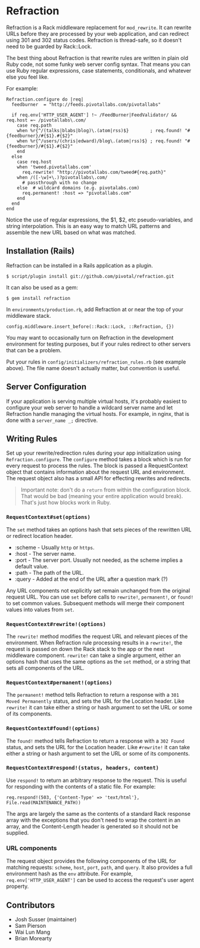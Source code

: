 Refraction
==========

Refraction is a Rack middleware replacement for `mod_rewrite`. It can rewrite URLs before they are
processed by your web application, and can redirect using 301 and 302 status codes. Refraction is
thread-safe, so it doesn't need to be guarded by Rack::Lock.

The best thing about Refraction is that rewrite rules are written in plain old Ruby code, not some
funky web server config syntax. That means you can use Ruby regular expressions, case statements,
conditionals, and whatever else you feel like.

For example:

    Refraction.configure do |req|
      feedburner  = "http://feeds.pivotallabs.com/pivotallabs"

      if req.env['HTTP_USER_AGENT'] !~ /FeedBurner|FeedValidator/ && req.host =~ /pivotallabs\.com/
        case req.path
        when %r{^/(talks|blabs|blog)\.(atom|rss)$}        ; req.found! "#{feedburner}/#{$1}.#{$2}"
        when %r{^/users/(chris|edward)/blog\.(atom|rss)$} ; req.found! "#{feedburner}/#{$1}.#{$2}"
        end
      else
        case req.host
        when 'tweed.pivotallabs.com'
          req.rewrite! "http://pivotallabs.com/tweed#{req.path}"
        when /([-\w]+\.)?pivotallabs\.com/
          # passthrough with no change
        else  # wildcard domains (e.g. pivotalabs.com)
          req.permanent! :host => "pivotallabs.com"
        end
      end
    end

Notice the use of regular expressions, the $1, $2, etc pseudo-variables, and string interpolation.
This is an easy way to match URL patterns and assemble the new URL based on what was matched.

## Installation (Rails)

Refraction can be installed in a Rails application as a plugin.

    $ script/plugin install git://github.com/pivotal/refraction.git

It can also be used as a gem:

    $ gem install refraction

In `environments/production.rb`, add Refraction at or near the top of your middleware stack.

    config.middleware.insert_before(::Rack::Lock, ::Refraction, {})

You may want to occasionally turn on Refraction in the development environment for testing
purposes, but if your rules redirect to other servers that can be a problem.

Put your rules in `config/initializers/refraction_rules.rb` (see example above). The file name
doesn't actually matter, but convention is useful.

## Server Configuration

If your application is serving multiple virtual hosts, it's probably easiest to configure your web
server to handle a wildcard server name and let Refraction handle managing the virtual hosts. For
example, in nginx, that is done with a `server_name _;` directive.

## Writing Rules

Set up your rewrite/redirection rules during your app initialization using `Refraction.configure`.
The `configure` method takes a block which is run for every request to process the rules. The block
is passed a RequestContext object that contains information about the request URL and environment.
The request object also has a small API for effecting rewrites and redirects.

> Important note: don't do a `return` from within the configuration
> block.  That would be bad (meaning your entire application would
> break).  That's just how blocks work in Ruby.

### `RequestContext#set(options)`

The `set` method takes an options hash that sets pieces of the rewritten URL or redirect location
header.

  * :scheme - Usually `http` or `https`.
  * :host - The server name.
  * :port - The server port.  Usually not needed, as the scheme implies a default value.
  * :path - The path of the URL.
  * :query - Added at the end of the URL after a question mark (?)

Any URL components not explicitly set remain unchanged from the original request URL. You can use
`set` before calls to `rewrite!`, `permanent!`, or `found!` to set common values. Subsequent
methods will merge their component values into values from `set`.

### `RequestContext#rewrite!(options)`

The `rewrite!` method modifies the request URL and relevant pieces of the environment. When
Refraction rule processing results in a `rewrite!`, the request is passed on down the Rack stack
to the app or the next middleware component. `rewrite!` can take a single argument, either an
options hash that uses the same options as the `set` method, or a string that sets all components
of the URL.

### `RequestContext#permanent!(options)`

The `permanent!` method tells Refraction to return a response with a `301 Moved Permanently`
status, and sets the URL for the Location header. Like `rewrite!` it can take either a string or
hash argument to set the URL or some of its components.

### `RequestContext#found!(options)`

The `found!` method tells Refraction to return a response with a `302 Found` status, and sets the
URL for the Location header. Like `#rewrite!` it can take either a string or hash argument to set
the URL or some of its components.

### `RequestContext#respond!(status, headers, content)`

Use `respond!` to return an arbitrary response to the request. This is useful for responding with
the contents of a static file. For example:

    req.respond!(503, {'Content-Type' => 'text/html'}, File.read(MAINTENANCE_PATH))

The args are largely the same as the contents of a standard Rack response array with the exceptions
that you don't need to wrap the content in an array, and the Content-Length header is generated so it
should not be supplied.

### URL components

The request object provides the following components of the URL for matching requests: `scheme`,
`host`, `port`, `path`, and `query`. It also provides a full environment hash as the `env`
attribute. For example, `req.env['HTTP_USER_AGENT']` can be used to access the request's user
agent property.

## Contributors

  * Josh Susser (maintainer)
  * Sam Pierson
  * Wai Lun Mang
  * Brian Morearty


